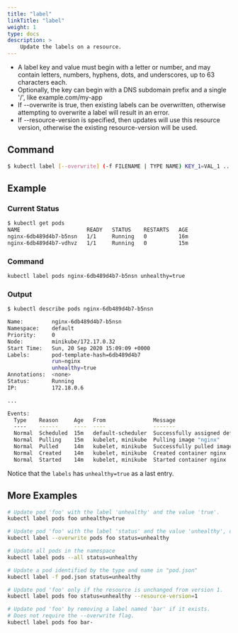 ```yaml
---
title: "label"
linkTitle: "label"
weight: 1
type: docs
description: >
    Update the labels on a resource.
---
```


- A label key and value must begin with a letter or number, and may contain letters, numbers, hyphens, dots, and underscores, up to 63 characters each.
- Optionally, the key can begin with a DNS subdomain prefix and a single '/', like example.com/my-app
- If --overwrite is true, then existing labels can be overwritten, otherwise attempting to overwrite a label will result in an error.
- If --resource-version is specified, then updates will use this resource version, otherwise the existing resource-version will be used.

## Command
```bash
$ kubectl label [--overwrite] (-f FILENAME | TYPE NAME) KEY_1=VAL_1 ... KEY_N=VAL_N [--resource-version=version]
```

## Example

### Current Status
```bash
$ kubectl get pods
NAME                     READY   STATUS    RESTARTS   AGE
nginx-6db489d4b7-b5nsn   1/1     Running   0          16m
nginx-6db489d4b7-vdhvz   1/1     Running   0          15m
```

### Command
```bash
kubectl label pods nginx-6db489d4b7-b5nsn unhealthy=true
```

### Output
```bash
$ kubectl describe pods nginx-6db489d4b7-b5nsn

Name:         nginx-6db489d4b7-b5nsn
Namespace:    default
Priority:     0
Node:         minikube/172.17.0.32
Start Time:   Sun, 20 Sep 2020 15:09:09 +0000
Labels:       pod-template-hash=6db489d4b7
              run=nginx
              unhealthy=true
Annotations:  <none>
Status:       Running
IP:           172.18.0.6

...

Events:
  Type    Reason     Age   From               Message
  ----    ------     ----  ----               -------
  Normal  Scheduled  15m   default-scheduler  Successfully assigned default/nginx-6db489d4b7-b5nsn to minikube
  Normal  Pulling    15m   kubelet, minikube  Pulling image "nginx"
  Normal  Pulled     14m   kubelet, minikube  Successfully pulled image "nginx"
  Normal  Created    14m   kubelet, minikube  Created container nginx
  Normal  Started    14m   kubelet, minikube  Started container nginx
```

Notice that the `labels` has `unhealthy=true` as a last entry.

## More Examples

```sh
# Update pod 'foo' with the label 'unhealthy' and the value 'true'.
kubectl label pods foo unhealthy=true
```

```sh
# Update pod 'foo' with the label 'status' and the value 'unhealthy', overwriting any existing value.
kubectl label --overwrite pods foo status=unhealthy
```

```sh
# Update all pods in the namespace
kubectl label pods --all status=unhealthy
```

```sh
# Update a pod identified by the type and name in "pod.json"
kubectl label -f pod.json status=unhealthy
```

```sh
# Update pod 'foo' only if the resource is unchanged from version 1.
kubectl label pods foo status=unhealthy --resource-version=1
```

```sh
# Update pod 'foo' by removing a label named 'bar' if it exists.
# Does not require the --overwrite flag.
kubectl label pods foo bar-
```